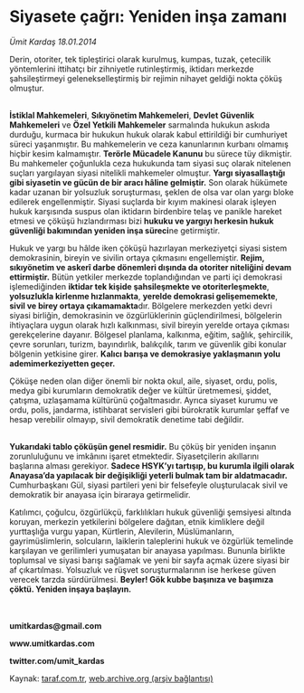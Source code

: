 # Siyasete çağrı: Yeniden inşa zamanı

*Ümit Kardaş 18.01.2014*

<div class="yazi"><p>Derin, otoriter, tek tipleştirici olarak kurulmuş, kumpas, tuzak, çetecilik yöntemlerini ittihatçı bir zihniyetle rutinleştirmiş, iktidarı merkezde şahsileştirmeyi gelenekselleştirmiş bir rejimin nihayet geldiği nokta çöküş olmuştur.</p>
<p><b><br/>İstiklal Mahkemeleri</b>, <b>Sıkıyönetim Mahkemeleri</b>, <b>Devlet Güvenlik Mahkemeleri</b> ve <b>Özel Yetkili Mahkemeler</b> sarmalında hukukun askıda durduğu, kurmaca bir hukukun hukuk olarak kabul ettirildiği bir cumhuriyet süreci yaşanmıştır. Bu mahkemelerin ve ceza kanunlarının kurbanı olmamış hiçbir kesim kalmamıştır. <b>Terörle Mücadele Kanunu</b> bu sürece tüy dikmiştir. Bu mahkemeler çoğunlukla ceza hukukunda tam siyasi suç olarak nitelenen suçları yargılayan siyasi nitelikli mahkemeler olmuştur. <b>Yargı siyasallaştığı gibi siyasetin ve gücün de bir aracı hâline gelmiştir.</b> Son olarak hükümete kadar uzanan bir yolsuzluk soruşturması, şeklen de olsa var olan yargı bloke edilerek engellenmiştir. Siyasi suçlarda bir kıyım makinesi olarak işleyen hukuk karşısında suspus olan iktidarın birdenbire telaş ve panikle hareket etmesi ve çöküşü hızlandırması bizi <b>hukuku ve yargıyı herkesin hukuk güvenliği bakımından yeniden inşa süreci</b>ne getirmiştir. </p>
<p>Hukuk ve yargı bu hâlde iken çöküşü hazırlayan merkeziyetçi siyasi sistem demokrasinin, bireyin ve sivilin ortaya çıkmasını engellemiştir. <b>Rejim, sıkıyönetim ve askerî darbe dönemleri dışında da otoriter niteliğini devam ettirmiştir.</b> Bütün yetkiler merkezde toplandığından ve parti içi demokrasi işlemediğinden <b>iktidar tek kişide şahsileşmekte ve otoriterleşmekte</b>, <b>yolsuzlukla kirlenme hızlanmakta</b>, <b>yerelde demokrasi gelişememekte</b>, <b>sivil ve birey ortaya çıkamamakta</b>dır. Bölgelere merkezden yetki devri siyasi birliğin, demokrasinin ve özgürlüklerinin güçlendirilmesi, bölgelerin ihtiyaçlara uygun olarak hızlı kalkınması, sivil bireyin yerelde ortaya çıkması gerekçelerine dayanır. Bölgesel planlama, kalkınma, eğitim, sağlık, şehircilik, çevre sorunları, turizm, bayındırlık, balıkçılık, tarım ve güvenlik gibi konular bölgenin yetkisine girer. <b>Kalıcı barışa ve demokrasiye yaklaşmanın yolu ademimerkeziyetten geçer.</b></p>
<p>Çöküşe neden olan diğer önemli bir nokta okul, aile, siyaset, ordu, polis, medya gibi kurumların demokratik değer ve kültür üretmemesi, şiddet, çatışma, uzlaşamama kültürünü çoğaltmasıdır. Ayrıca siyaset kurumu ve ordu, polis, jandarma, istihbarat servisleri gibi bürokratik kurumlar şeffaf ve hesap verebilir olmayıp, sivil demokratik denetime tabi değildir.</p>
<p><b><br/>Yukarıdaki tablo çöküşün genel resmidir.</b> Bu çöküş bir yeniden inşanın zorunluluğunu ve imkânını işaret etmektedir. Siyasetçilerin akıllarını başlarına alması gerekiyor. <b>Sadece HSYK’yı tartışıp, bu kurumla ilgili olarak Anayasa’da yapılacak bir değişikliği yeterli bulmak tam bir aldatmacadır.</b> Cumhurbaşkanı Gül, siyasi partileri yeni bir felsefeyle oluşturulacak sivil ve demokratik bir anayasa için biraraya getirmelidir.</p>
<p>Katılımcı, çoğulcu, özgürlükçü, farklılıkları hukuk güvenliği şemsiyesi altında koruyan, merkezin yetkilerini bölgelere dağıtan, etnik kimliklere değil yurttaşlığa vurgu yapan, Kürtlerin, Alevilerin, Müslümanların, gayrimüslimlerin, solcuların, laiklerin taleplerini hukuk ve özgürlük temelinde karşılayan ve gerilimleri yumuşatan bir anayasa yapılması. Bununla birlikte toplumsal ve siyasi barışı sağlamak ve yeni bir sayfa açmak üzere siyasi bir af çıkartılması. Yolsuzluk ve rüşvet soruşturmalarının ise herkese güven verecek tarzda sürdürülmesi. <b>Beyler! Gök kubbe başınıza ve başımıza çöktü. Yeniden inşaya başlayın.</b></p>
<p><b><br/><br/>umitkardas@gmail.com</b></p>
<p><b>www.umitkardas.com</b></p>
<p><b>twitter.com/umit_kardas</b></p>
</div>

Kaynak: [taraf.com.tr](http://www.taraf.com.tr:80/umit-kardas/makale-siyasete-cagri-yeniden-insa-zamani.htm), [web.archive.org (arşiv bağlantısı)](http://web.archive.org/web/20140119215604/http://www.taraf.com.tr:80/umit-kardas/makale-siyasete-cagri-yeniden-insa-zamani.htm)
